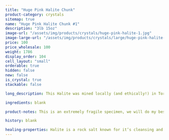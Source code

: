 ```yaml
---
title: "Huge Pink Halite Chunk"
product-category: crystals
sitemap: true
name: "Huge Pink Halite Chunk #1"
description: "3lb 15oz"
image-url: "/assets/img/products/crystals/huge-pink-halite-1.jpg"
image-large-url: "/assets/img/products/crystals/large/huge-pink-halite-1.jpg"
price: 100
price_wholesale: 100
weight: 1786
display_order: 104
cell_layout: "small"
orderable: true
hidden: false
new: false
is_crystal: true
stackable: false

long_description: This Halite was mined locally (and ethically!) in Torna, CA. There is so much to this piece! Boasting a sharp, Hopper growth pattern with intense growth lines and immense detail. It has beautiful deep hues of pink that fade into baby pink and eventually white at the top. Huge and eye-catching, this is a perfect shelf/centre piece.

ingredients: blank

product-notes: This is an extremely fragile specimen, we will do my best to package it as safely as possible but please be aware some little pieces may break off in transit.

history: blank

healing-properties: Halite is a rock salt known for it’s cleansing and purifying properties, it aids in clarifying energy blocks and balancing energy fields. This makes it perfect for cleansing your other crystals! Similar to Selenite, you can rest your other crystals on it to remove unwanted/negative energies. In meditation, Pink Halite connects to the heart and solar plexus chakras allowing a self-loving awareness which aids in the release of emotional issues and attachments. 
---
```

